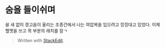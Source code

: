 # 숨을 들이쉬며
쉴 새 없이 경고음이 울리는 조종간에서 나는 여압복을 입으려고 낑낑대고 있었다. 이제 헬멧을 쓰고 목 부분의 래치를 잠ㄱ


> Written with [StackEdit](https://stackedit.io/).
<!--stackedit_data:
eyJoaXN0b3J5IjpbLTI4NjY4MjU1NV19
-->
